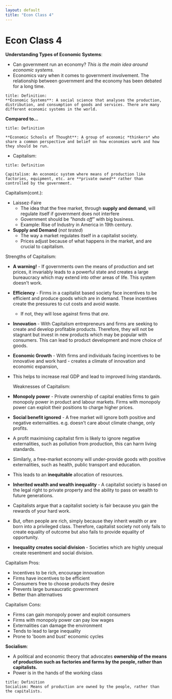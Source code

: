 ```yaml
---
layout: default
title: "Econ Class 4"
---
```

# Econ Class 4

**Understanding Types of Economic Systems**:
- Can government run an economy? *This is the main idea around economic systems.*
- Economics vary when it comes to government involvement. The relationship between government and the economy has been debated for a long time.
```ad-note
title: Definition:
**Economic Systems**: A social science that analyses the production, distribution, and consumption of goods and services. There are many different economic systems in the world.

```
**Compared to...**
```ad-note
title: Definition

**Economic Schools of Thought**: A group of economic *thinkers* who share a common perspective and belief on how economies work and how they should be run.
```
- Capitalism:
```ad-note
title: Definition

Capitalism: An economic system where means of production like factories, equipment, etc. are **private owned** rather than controlled by the government.
```
Capitalism(cont.):
- Laissez-Faire
	- The idea that the free market, through **supply and demand**, will regulate itself if government does not interfere
	- Government should be *"hands off"* with big business.
	- Example: Rise of Industry in America in 19th century.
- **Supply and Demand** (*not tested*)
	- The way a market regulates itself in a capitalist society.
	- Prices adjust because of what happens in the market, and are crucial to capitalism.

Strengths of Capitalism:
- **A warning!** - If governments own the means of production and set prices, it invariably leads to a powerful state and creates a large bureaucracy which may extend into other areas of life. This system doesn't work.
- **Efficiency** - Firms in a capitalist based society face incentives to be efficient and produce goods which are in demand. These incentives create the pressures to cut costs and avoid waste.
	- If not, they will lose against firms that *are*. 
- **Innovation** - With Capitalism entrepreneurs and firms are seeking to create and develop profitable products. Therefore, they will not be stagnant but invest in new products which may be popular with consumers. This can lead to product development and more choice of goods.
- **Economic Growth** - With firms and individuals facing incentives to be innovative and work hard - creates a climate of innovation and economic expansion,
- This helps to increase real GDP and lead to improved living standards.

	Weaknesses of Capitalism:
- **Monopoly power** - Private ownership of capital enables firms to gain monopoly power in product and labour markets. Firms with monopoly power can exploit their positions to charge higher prices.
- **Social benefit ignored** - A free market will ignore both positive and negative externalities. e.g. doesn't care about climate change, only profits.
- A profit maximising capitalist firm is likely to ignore negative externalities, such as pollution from production, this can harm living standards.
- Similarly, a free-market economy will under-provide goods with positive externalities, such as health, public transport and education.
- This leads to an **inequitable** allocation of resources.
- **Inherited wealth and wealth inequality** - A capitalist society is based on the legal right to private property and the ability to pass on wealth to future generations.
- Capitalists argue that a capitalist society is fair because you gain the rewards of your hard work.
- But, often people are rich, simply because they inherit wealth or are born into a privileged class. Therefore, capitalist society not only fails to create equality of outcome but also fails to provide equality of opportunity.
- **Inequality creates social division** - Societies which are highly unequal create resentment and social division.

Capitalism Pros:
- Incentives to be rich, encourage innovation
- Firms have incentives to be efficient
- Consumers free to choose products they desire
- Prevents large bureaucratic government
- Better than alternatives

Capitalism Cons:
- Firms can gain monopoly power and exploit consumers
- Firms with monopoly power can pay low wages
- Externalities can damage the environment
- Tends to lead to large inequality
- Prone to 'boom and bust' economic cycles

**Socialism**:
- A political and economic theory that advocates **ownership of the means of production such as factories and farms by the people, rather than capitalists.** 
- Power is in the hands of the working class
```ad-note
title: Definition
Socialism: Means of production are owned by the people, rather than the capitalists.
```
